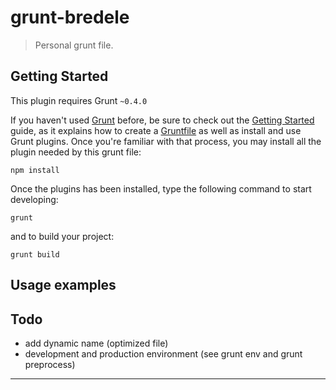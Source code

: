 grunt-bredele
=============

> Personal grunt file.

## Getting Started
This plugin requires Grunt `~0.4.0`

If you haven't used [Grunt](http://gruntjs.com/) before, be sure to check out the [Getting Started](http://gruntjs.com/getting-started) guide, as it explains how to create a [Gruntfile](http://gruntjs.com/sample-gruntfile) as well as install and use Grunt plugins. Once you're familiar with that process, you may install all the plugin needed by this grunt file:

```shell
npm install
```

Once the plugins has been installed, type the following command to start developing:

```shell
grunt
```
and to build your project:

```shell
grunt build
```

## Usage examples


## Todo
 * add dynamic name (optimized file)
 * development and production environment (see grunt env and grunt preprocess)

---

